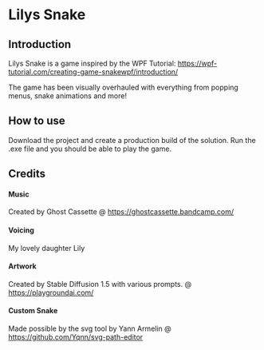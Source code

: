 # Lilys Snake
## Introduction
Lilys Snake is a game inspired by the WPF Tutorial: https://wpf-tutorial.com/creating-game-snakewpf/introduction/

The game has been visually overhauled with everything from popping menus, snake animations and more!

## How to use
Download the project and create a production build of the solution.
Run the .exe file and you should be able to play the game.

## Credits
#### Music
Created by Ghost Cassette @ https://ghostcassette.bandcamp.com/

#### Voicing
My lovely daughter Lily

#### Artwork
Created by Stable Diffusion 1.5 with various prompts. @ https://playgroundai.com/

#### Custom Snake
Made possible by the svg tool by Yann Armelin @ https://github.com/Yqnn/svg-path-editor

